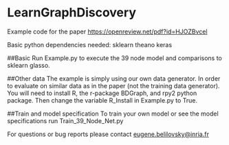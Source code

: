 # LearnGraphDiscovery

Example code for the paper https://openreview.net/pdf?id=HJOZBvcel

Basic python dependencies needed:
sklearn
theano
keras

##Basic
Run Example.py to execute the 39 node model and comparisons to sklearn glasso.

##Other data
The example is simply using our own data generator. In order to evaluate on similar data as in the paper (not the training data generator). You will need to install R, the r-package BDGraph, and rpy2 python package. Then change the variable R_Install in Example.py to True.

##Train and model specification
To train your own model or see the model specifications run Train_39_Node_Net.py

For questions or bug reports please contact eugene.belilovsky@inria.fr
